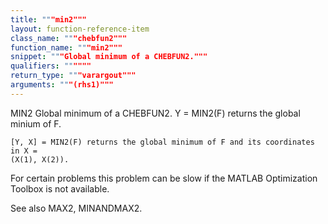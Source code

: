 ```yaml
---
title: """min2"""
layout: function-reference-item
class_name: """chebfun2"""
function_name: """min2"""
snippet: """Global minimum of a CHEBFUN2."""
qualifiers: """"""
return_type: """varargout"""
arguments: """(rhs1)"""
---
```


 MIN2   Global minimum of a CHEBFUN2. 
    Y = MIN2(F) returns the global minium of F.
  
    [Y, X] = MIN2(F) returns the global minimum of F and its coordinates in X =
    (X(1), X(2)).
 
  For certain problems this problem can be slow if the MATLAB Optimization
  Toolbox is not available.
 
  See also MAX2, MINANDMAX2.
